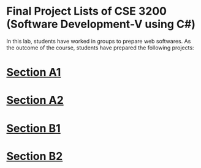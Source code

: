 # Final Project Lists of CSE 3200 (Software Development-V using C#)

In this lab, students have worked in groups to prepare web softwares. As the outcome of the course, students have prepared the following projects:

[comment]: <> (This is a comment, it will not be included)
# [Section A1](https://CSE3200-Spring2020.github.io/project)
# [Section A2](#)
# [Section B1](#)
# [Section B2](#)
